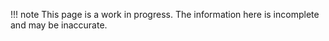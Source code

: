 !!! note
    This page is a work in progress. The information here is incomplete and may be inaccurate.